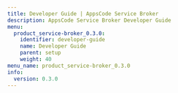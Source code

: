 ```yaml
---
title: Developer Guide | AppsCode Service Broker
description: AppsCode Service Broker Developer Guide
menu:
  product_service-broker_0.3.0:
    identifier: developer-guide
    name: Developer Guide
    parent: setup
    weight: 40
menu_name: product_service-broker_0.3.0
info:
  version: 0.3.0
---
```


